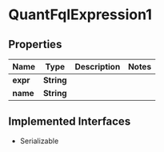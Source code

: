 

# QuantFqlExpression1


## Properties

Name | Type | Description | Notes
------------ | ------------- | ------------- | -------------
**expr** | **String** |  | 
**name** | **String** |  | 


## Implemented Interfaces

* Serializable


